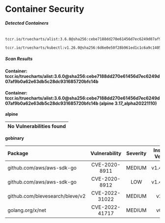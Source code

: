 # Container Security

##### Detected Containers

          tccr.io/truecharts/alist:3.6.0@sha256:cebe7188dd270e61456d7ec6249d07af9b0a62e63db5c28dc931685720bfc14b
          tccr.io/truecharts/kubectl:v1.26.0@sha256:6d6e0e50f28b961ed1c1c6a9c140553238641591fbdc9ac7c1a348636f78c552

##### Scan Results

**Container: tccr.io/truecharts/alist:3.6.0@sha256:cebe7188dd270e61456d7ec6249d07af9b0a62e63db5c28dc931685720bfc14b**

#### Container: tccr.io/truecharts/alist:3.6.0@sha256:cebe7188dd270e61456d7ec6249d07af9b0a62e63db5c28dc931685720bfc14b (alpine 3.17_alpha20221110)
    

**alpine**

      
| No Vulnerabilities found         |
|:---------------------------------|

      

**gobinary**

      
| Package         |    Vulnerability   |   Severity  |  Installed Version | Fixed Version |
|:----------------|:------------------:|:-----------:|:------------------:|:-------------:|
| github.com/aws/aws-sdk-go         |    CVE-2020-8911   |   MEDIUM  |  v1.44.152 |  |
| github.com/aws/aws-sdk-go         |    CVE-2020-8912   |   LOW  |  v1.44.152 |  |
| github.com/blevesearch/bleve/v2         |    CVE-2022-31022   |   MEDIUM  |  v2.3.5 |  |
| golang.org/x/net         |    CVE-2022-41717   |   MEDIUM  |  v0.2.0 | 0.4.0 |

